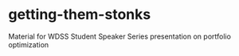 # getting-them-stonks
 Material for WDSS Student Speaker Series presentation on portfolio optimization
